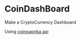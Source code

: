 # CoinDashBoard
Make a CryptoCurrency Dashboard

Using [coinpaprika api](https://coinpaprika.com/) 
